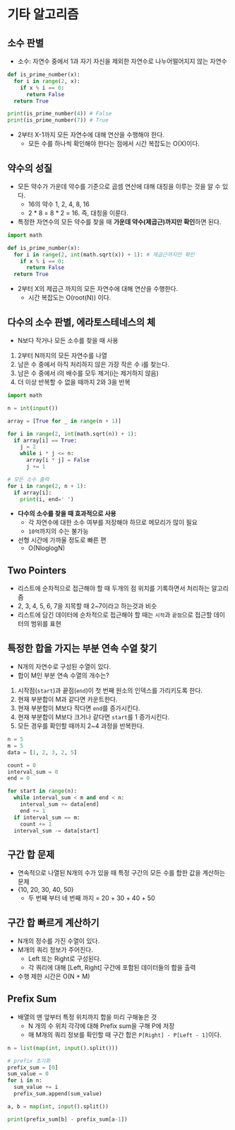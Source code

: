 # 기타 알고리즘

## 소수 판별

- 소수: 자연수 중에서 1과 자기 자신을 제외한 자연수로 나누어떨어지지 않는 자연수

```py
def is_prime_number(x):
  for i in range(2, x):
    if x % i == 0:
      return False
  return True

print(is_prime_number(4)) # False
print(is_prime_number(7)) # True
```

- 2부터 X-1까지 모든 자연수에 대해 연산을 수행해야 한다.
  - 모든 수를 하나씩 확인해야 한다는 점에서 시간 복잡도는 O(X)이다.

## 약수의 성질

- 모든 약수가 가운데 약수를 기준으로 곱셈 연산에 대해 대칭을 이루는 것을 알 수 있다.
  - 16의 약수 1, 2, 4, 8, 16
  - 2 * 8 = 8 * 2 = 16. 즉, 대칭을 이룬다.
- 특정한 자연수의 모든 약수를 찾을 때 **가운데 약수(제곱근)까지만 확인**하면 된다.

```py
import math

def is_prime_number(x):
  for i in range(2, int(math.sqrt(x)) + 1): # 제곱근까지만 확인
    if x % i == 0:
      return False
  return True
```

- 2부터 X의 제곱근 까지의 모든 자연수에 대해 연산을 수행한다.
  - 시간 복잡도는 O(root(N)) 이다.

## 다수의 소수 판별, 에라토스테네스의 체

- N보다 작거나 모든 소수를 찾을 때 사용
1. 2부터 N까지의 모든 자연수를 나열
2. 남은 수 중에서 아직 처리하지 않은 가장 작은 수 i를 찾는다.
3. 남은 수 중에서 i의 배수를 모두 제거(i는 제거하지 않음)
4. 더 이상 반복할 수 없을 때까지 2와 3을 반복

```py
import math

n = int(input())

array = [True for _ in range(n + 1)]

for i in range(2, int(math.sqrt(n)) + 1):
  if array[i] == True:
    j = 2
    while i * j <= n:
      array[i * j] = False
      j += 1

# 모든 소수 출력
for i in range(2, n + 1):
  if array[i]:
    print(i, end=' ')
```

- **다수의 소수를 찾을 때 효과적으로 사용**
  - 각 자연수에 대한 소수 여부를 저장해야 하므로 메모리가 많이 필요
  - `10억`까지의 수는 불가능
- 선형 시간에 가까울 정도로 빠른 편
  - O(NloglogN)

## Two Pointers

- 리스트에 순차적으로 접근해야 할 때 두개의 점 위치를 기록하면서 처리하는 알고리즘
- 2, 3, 4, 5, 6, 7을 지목할 때 2~7이라고 하는것과 비슷
- 리스트에 담긴 데이터에 순차적으로 접근해야 할 때는 `시작`과 `끝점`으로 접근할 데이터의 범위를 표현

## 특정한 합을 가지는 부분 연속 수열 찾기

- N개의 자연수로 구성된 수열이 있다.
- 합이 M인 부분 연속 수열의 개수는?
1. 시작점(`start`)과 끝점(`end`)이 첫 번째 원소의 인덱스를 가리키도록 한다.
2. 현재 부분합이 M과 같다면 카운트한다.
3. 현재 부분합이 M보다 작다면 `end`를 증가시킨다.
4. 현재 부분합이 M보다 크거나 같다면 `start`를 1 증가시킨다.
5. 모든 경우를 확인할 때까지 2~4 과정을 반복한다.

```py
n = 5
m = 5
data = [1, 2, 3, 2, 5]

count = 0
interval_sum = 0
end = 0

for start in range(n):
  while interval_sum < m and end < n:
    interval_sum += data[end]
    end += 1
  if interval_sum == m:
    count += 1
  interval_sum -= data[start]
```

## 구간 합 문제

- 연속적으로 나열된 N개의 수가 있을 때 특정 구간의 모든 수를 합한 값을 계산하는 문제
- {10, 20, 30, 40, 50}
  - 두 번째 부터 네 번째 까지 = 20 + 30 + 40 + 50

## 구간 합 빠르게 계산하기

- N개의 정수를 가진 수열이 있다.
- M개의 쿼리 정보가 주어진다.
  - Left 또는 Right로 구성된다.
  - 각 쿼리에 대해 [Left, Right] 구간에 포함된 데이터들의 합을 출력
- 수행 제한 시간은 O(N + M)

## Prefix Sum

- 배열의 맨 앞부터 특정 위치까지 합을 미리 구해놓은 것
  - N 개의 수 위치 각각에 대해 Prefix sum을 구해 P에 저장
  - 매 M개의 쿼리 정보를 확인할 때 구간 합은 `P[Right] - P[Left - 1]`이다.

```py
n = list(map(int, input().split()))

# prefix 초기화
prefix_sum = [0]
sum_value = 0
for i in n:
  sum_value += i
  prefix_sum.append(sum_value)

a, b = map(int, input().split())

print(prefix_sum[b] - prefix_sum[a-1])

```